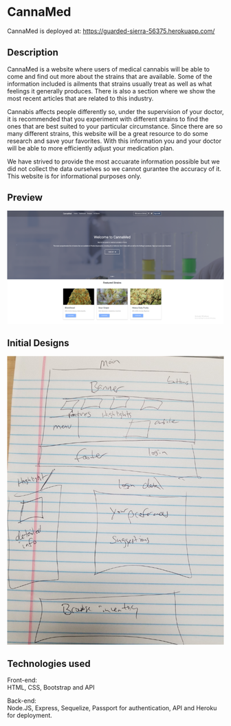 # CannaMed

CannaMed is deployed at: https://guarded-sierra-56375.herokuapp.com/

## Description

CannaMed is a website where users of medical cannabis will be able to come and find out more about the strains that are available. Some of the information included is ailments that strains usually treat as well as what feelings it generally produces. There is also a section where we show the most recent articles that are related to this industry.

Cannabis affects people differently so, under the supervision of your doctor, it is recommended that you experiment with different strains to find the ones that are best suited to your particular circumstance. Since there are so many different strains, this website will be a great resource to do some research and save your favorites. With this information you and your doctor will be able to more efficiently adjust your medication plan.

We have strived to provide the most accuarate information possible but we did not collect the data ourselves so we cannot gurantee the accuracy of it. This website is for informational purposes only.

## Preview

!["Initial Design"](./public/images/CannMed.png)

## Initial Designs

!["Initial Design"](./public/images/wireframe.jpg)

## Technologies used

Front-end:  
HTML, CSS, Bootstrap and API

Back-end:  
Node.JS, Express, Sequelize, Passport for authentication, API and Heroku for deployment.
